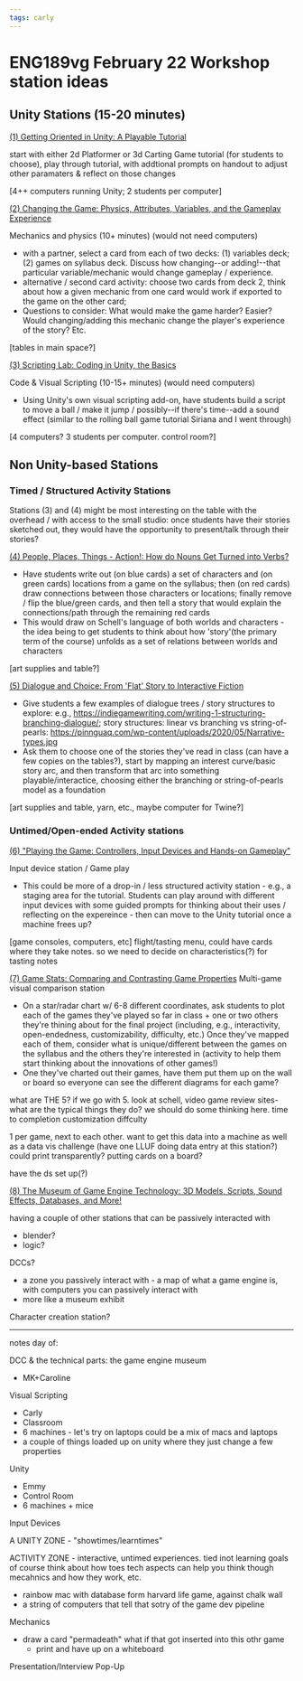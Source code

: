 ```yaml
---
tags: carly
---
```


# ENG189vg February 22 Workshop station ideas

## Unity Stations (15-20 minutes)

[(1) Getting Oriented in Unity: A Playable Tutorial](/320y_cl4TgCVdjU0y5UGzQ)

start with either 2d Platformer or 3d Carting Game tutorial  (for students to choose), play through tutorial, with addtional prompts on handout to adjust other paramaters & reflect on those changes

[4++ computers running Unity; 2 students per computer]


[(2) Changing the Game: Physics, Attributes, Variables, and the Gameplay Experience](/MM76KurES9CeRsPHQ2FyWQ)

Mechanics and physics (10+ minutes) (would not need computers)
- with a partner, select a card from each of two decks: (1) variables deck; (2) games on syllabus deck. Discuss how changing--or adding!--that particular variable/mechanic would change gameplay / experience. 
- alternative / second card activity: choose two cards from deck 2, think about how a given mechanic from one card would work if exported to the game on the other card; 
- Questions to consider: What would make the game harder? Easier? Would changing/adding this mechanic change the player's experience of the story? Etc.

[tables in main space?]



[(3) Scripting Lab: Coding in Unity, the Basics](/boCytgFoQky00X9uKwA3eg)

Code & Visual Scripting (10-15+ minutes) (would need computers)
- Using Unity's own visual scripting add-on, have students build a script to move a ball / make it jump / possibly--if there's time--add a sound effect (similar to the rolling ball game tutorial Siriana and I went through)

[4 computers? 3 students per computer. control room?]

## Non Unity-based Stations

### Timed / Structured Activity Stations
Stations (3) and (4) might be most interesting on the table with the overhead / with access to the small studio: once students have their stories sketched out, they would have the opportunity to present/talk through their stories?

[(4) People, Places, Things - Action!: How do Nouns Get Turned into Verbs?](/xnstcaNxSC6Nf0EtZOoODQ)
- Have students write out (on blue cards) a set of characters and (on green cards) locations from a game on the syllabus; then (on red cards) draw connections between those characters or locations; finally remove / flip the blue/green cards, and then tell a story that would explain the connections/path through the remaining red cards 
- This would draw on Schell's language of both worlds and characters - the idea being to get students to think about how 'story'(the primary term of the course) unfolds as a set of relations between worlds and characters


[art supplies and table?]

[(5) Dialogue and Choice: From 'Flat' Story to Interactive Fiction](/EzqknkArQ_qM2KX7-66-SA)
- Give students a few examples of dialogue trees / story structures to explore: e.g., https://indiegamewriting.com/writing-1-structuring-branching-dialogue/; story structures: linear vs branching vs string-of-pearls: https://pinnguaq.com/wp-content/uploads/2020/05/Narrative-types.jpg
- Ask them to choose one of the stories they've read in class (can have a few copies on the tables?), start by mapping an interest curve/basic story arc, and then transform that arc into something playable/interactice, choosing either the branching or string-of-pearls model as a foundation



[art supplies and table, yarn, etc., maybe computer for Twine?]

### Untimed/Open-ended Activity stations
[(6) "Playing the Game: Controllers, Input Devices and Hands-on Gameplay"](/j_15czCfRSWoQ8ZvClDrhQ)


Input device station / Game play
- This could be more of a drop-in / less structured activity station - e.g., a staging area for the tutorial. Students can play around with different input devices with some guided prompts for thinking about their uses / reflecting on the expereince - then can move to the Unity tutorial once a machine frees up?


[game consoles, computers, etc]
flight/tasting menu, could have cards where they take notes. so we need to decide on characteristics(?) for tasting notes

[(7) Game Stats: Comparing and Contrasting Game Properties](/gPaNXhFdTUiBW7W1NSNUKg)
Multi-game visual comparison station
- On a star/radar chart w/ 6-8 different coordinates, ask students to plot each of the games they've played so far in class + one or two others they're thining about for the final project (including, e.g., interactivity, open-endedness, customizability, difficulty, etc.) Once they've mapped each of them, consider what is unique/different between the games on the syllabus and the others they're interested in (activity to help them start thinking about the innovations of other games!)
- One they've charted out their games, have them put them up on the wall or board so everyone can see the different diagrams for each game?


what are THE 5? if we go with 5. look at schell, video game review sites-what are the typical things they do? we should do some thinking here.
 time to completion
 customization
 diffculty

1 per game, next to each other. want to get this data into a machine as well as a data vis challenge (have one LLUF doing data entry at this station?) could print transparently?
putting cards on a board?


have the ds set up(?)


[(8) The Museum of Game Engine Technology: 3D Models, Scripts, Sound Effects, Databases, and More!](/vOWXKd59S0yLvbgFA-Ljjw)

having a couple of other stations that can be passively interacted with
* blender?
* logic?

DCCs?
* a zone you passively interact with - a map of what a game engine is, with computers you can passively interact with
* more like a museum exhibit


Character creation station?


----
notes day of:

DCC & the technical parts: the game engine museum
* MK+Caroline

Visual Scripting
* Carly
* Classroom
* 6 machines - let's try on laptops could be a mix of macs and laptops
* a couple of things loaded up on unity where they just change a few properties


Unity
* Emmy
* Control Room
* 6 machines + mice

Input Devices


A UNITY ZONE - "showtimes/learntimes"

ACTIVITY ZONE - interactive, untimed experiences. tied inot learning goals of course think about how toes tech aspects can help you think though mecahnics and how they work, etc. 
* rainbow mac with database form harvard life game, against chalk wall
* a string of computers that tell that sotry of the game dev pipeline

Mechanics
* draw a card "permadeath" what if that got inserted into this othr game
    * print and have up on a whiteboard

Presentation/Interview Pop-Up